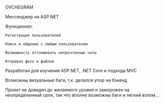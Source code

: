 OVCHEGRAM

Мессенджер на ASP.NET

Функционал:

    Регистрация пользователей

    Поиск и общение с любым пользователем

    Возможность отслеживать непрочтенные чаты
    
    Отправка фото и файлов

Разработан для изучения ASP.NET, .NET Core и подхода MVC

Возможны визуальные баги, т.к. делался упор на бэкенд

Проект не доведен до желаемого уровня и заморожен на неопределенный срок, так что вполне возможны баги и легкий взлом...